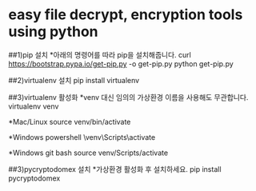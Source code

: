 # easy file decrypt, encryption tools using python

##1)pip 설치
*아래의 명령어를 따라 pip을 설치해줍니다.
curl https://bootstrap.pypa.io/get-pip.py -o get-pip.py
python get-pip.py


##2)virtualenv 설치
pip install virtualenv


##3)virtualenv 활성화
*venv 대신 임의의 가상환경 이름을 사용해도 무관합니다.
virtualenv venv

*Mac/Linux
source venv/bin/activate

*Windows powershell
\venv\Scripts\activate

*Windows git bash
source venv/Scripts/activate

##3)pycryptodomex 설치
*가상환경 활성화 후 설치하세요.
pip install pycryptodomex

